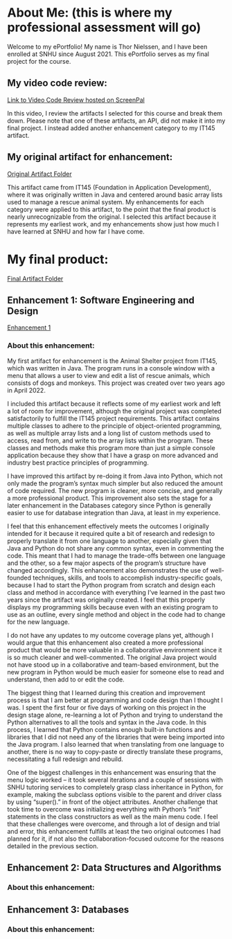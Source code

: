 # **About Me: (this is where my professional assessment will go)**
Welcome to my ePortfolio! My name is Thor Nielssen, and I have been enrolled at SNHU since August 2021.
This ePortfolio serves as my final project for the course.

## **My video code review:**
[Link to Video Code Review hosted on ScreenPal](https://go.screenpal.com/watch/cZh0rqVLGiY)

In this video, I review the artifacts I selected for this course and break them down.
Please note that one of these artifacts, an API, did not make it into my final project.
I instead added another enhancement category to my IT145 artifact.

## **My original artifact for enhancement:**
[Original Artifact Folder](https://github.com/ElateScarab/ElateScarab.github.io/tree/c1516d5f3db2a85e73c74df677ff26e5422fff66/Original%20Artifact)

This artifact came from IT145 (Foundation in Application Development), where it was originally written in Java and centered around basic array lists used to manage a rescue animal system. My enhancements for each category were applied to this artifact, to the point that the final product is nearly unrecognizable from the original. I selected this artifact because it represents my earliest work, and my enhancements show just how much I have learned at SNHU and how far I have come.

# **My final product:**
[Final Artifact Folder](https://github.com/ElateScarab/ElateScarab.github.io/tree/c1516d5f3db2a85e73c74df677ff26e5422fff66/Final%20Artifact/Final%20Artifact)


## **Enhancement 1: Software Engineering and Design**
[Enhancement 1](https://github.com/ElateScarab/ElateScarab.github.io/tree/a30736548245e46ba6c803374df2e69add698b22/Enhancement%201)

### About this enhancement:
My first artifact for enhancement is the Animal Shelter project from IT145, which was written in Java. The program runs in a console window with a menu that allows a user to view and edit a list of rescue animals, which consists of dogs and monkeys. This project was created over two years ago in April 2022.
  
I included this artifact because it reflects some of my earliest work and left a lot of room for improvement, although the original project was completed satisfactorily to fulfill the IT145 project requirements. This artifact contains multiple classes to adhere to the principle of object-oriented programming, as well as multiple array lists and a long list of custom methods used to access, read from, and write to the array lists within the program. These classes and methods make this program more than just a simple console application because they show that I have a grasp on more advanced and industry best practice principles of programming.
  
I have improved this artifact by re-doing it from Java into Python, which not only made the program’s syntax much simpler but also reduced the amount of code required. The new program is cleaner, more concise, and generally a more professional product. This improvement also sets the stage for a later enhancement in the Databases category since Python is generally easier to use for database integration than Java, at least in my experience.
  
I feel that this enhancement effectively meets the outcomes I originally intended for it because it required quite a bit of research and redesign to properly translate it from one language to another, especially given that Java and Python do not share any common syntax, even in commenting the code. This meant that I had to manage the trade-offs between one language and the other, so a few major aspects of the program’s structure have changed accordingly. This enhancement also demonstrates the use of well-founded techniques, skills, and tools to accomplish industry-specific goals, because I had to start the Python program from scratch and design each class and method in accordance with everything I’ve learned in the past two years since the artifact was originally created. I feel that this properly displays my programming skills because even with an existing program to use as an outline, every single method and object in the code had to change for the new language.
  
I do not have any updates to my outcome coverage plans yet, although I would argue that this enhancement also created a more professional product that would be more valuable in a collaborative environment since it is so much cleaner and well-commented. The original Java project would not have stood up in a collaborative and team-based environment, but the new program in Python would be much easier for someone else to read and understand, then add to or edit the code.
    
The biggest thing that I learned during this creation and improvement process is that I am better at programming and code design than I thought I was. I spent the first four or five days of working on this project in the design stage alone, re-learning a lot of Python and trying to understand the Python alternatives to all the tools and syntax in the Java code. In this process, I learned that Python contains enough built-in functions and libraries that I did not need any of the libraries that were being imported into the Java program. I also learned that when translating from one language to another, there is no way to copy-paste or directly translate these programs, necessitating a full redesign and rebuild. 
    
One of the biggest challenges in this enhancement was ensuring that the menu logic worked – it took several iterations and a couple of sessions with SNHU tutoring services to completely grasp class inheritance in Python, for example, making the subclass options visible to the parent and driver class by using “super().” in front of the object attributes. Another challenge that took time to overcome was initializing everything with Python’s “init” statements in the class constructors as well as the main menu code. I feel that these challenges were overcome, and through a lot of design and trial and error, this enhancement fulfills at least the two original outcomes I had planned for it, if not also the collaboration-focused outcome for the reasons detailed in the previous section.
    
## **Enhancement 2: Data Structures and Algorithms**

### About this enhancement:


## **Enhancement 3: Databases**

### About this enhancement:

